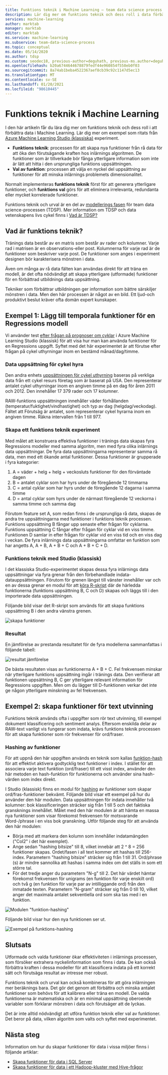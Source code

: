 ```yaml
---
title: Funktions teknik i Machine Learning – team data science process
description: Lär dig mer om funktions teknik och dess roll i data förbättrings processen för Machine Learning.
services: machine-learning
author: marktab
manager: marktab
editor: marktab
ms.service: machine-learning
ms.subservice: team-data-science-process
ms.topic: conceptual
ms.date: 05/14/2020
ms.author: tdsp
ms.custom: seodec18, previous-author=deguhath, previous-ms.author=deguhath, contperf-fy20q4
ms.openlocfilehash: b20a6744644678879fedf44e960854f558eb0f03
ms.sourcegitcommit: 8a74ab1beba4522367aef8cb39c92c1147d5ec13
ms.translationtype: MT
ms.contentlocale: sv-SE
ms.lasthandoff: 01/20/2021
ms.locfileid: "98610445"
---
```

# <a name="feature-engineering-in-machine-learning"></a>Funktions teknik i Machine Learning

I den här artikeln får du lära dig mer om funktions teknik och dess roll i att förbättra data i Machine Learning. Lär dig mer om exempel som ritats från [Azure Machine Learning Studio (klassiska)](../overview-what-is-machine-learning-studio.md#ml-studio-classic-vs-azure-machine-learning-studio) experiment. 

* **Funktions teknik**: processen för att skapa nya funktioner från rå data för att öka den förutsägande kraften hos inlärnings algoritmen. De funktioner som är tillverkade bör fånga ytterligare information som inte är lätt att hitta i den ursprungliga funktions uppsättningen.
* **Val av funktion**: processen att välja en nyckel del uppsättning av funktioner för att minska inlärnings problemets dimensionalitet.

Normalt implementeras **funktions teknik** först för att generera ytterligare funktioner, och **funktions val** görs för att eliminera irrelevanta, redundanta eller mycket korrelerade funktioner.

Funktions teknik och urval är en del av [modellerings fasen](lifecycle-modeling.md) för team data science-processen (TDSP). Mer information om TDSP och data vetenskapens livs cykel finns i [Vad är TDSP?](overview.md)

## <a name="what-is-feature-engineering"></a>Vad är funktions teknik?

Tränings data består av en matris som består av rader och kolumner. Varje rad i matrisen är en observations-eller post. Kolumnerna för varje rad är de funktioner som beskriver varje post. De funktioner som anges i experiment designen bör karakterisera mönstren i data.

Även om många av rå data fälten kan användas direkt för att träna en modell, är det ofta nödvändigt att skapa ytterligare (utformade) funktioner för en förbättrad utbildnings data uppsättning.

Tekniker som förbättrar utbildningen ger information som bättre särskiljer mönstren i data. Men den här processen är något av en bild. Ett ljud-och produktivt beslut kräver ofta domän expert kunskaper.

## <a name="example-1-add-temporal-features-for-a-regression-model"></a>Exempel 1: Lägg till temporala funktioner för en Regressions modell

Vi använder test [efter frågan på prognoser om cyklar](https://gallery.azure.ai/Experiment/Regression-Demand-estimation-4) i Azure Machine Learning Studio (klassisk) för att visa hur man kan använda funktioner för en Regressions uppgift. Syftet med det här experimentet är att förutse efter frågan på cykel uthyrningar inom en bestämd månad/dag/timme.

### <a name="bike-rental-dataset"></a>Data uppsättning för cykel hyra

Den andra enhets [uppsättningen för cykel uthyrning](http://archive.ics.uci.edu/ml/datasets/Bike+Sharing+Dataset/) baseras på verkliga data från ett cykel resurs företag som är baserat på USA. Den representerar antalet cykel uthyrningar inom en angiven timme på en dag för åren 2011 och 2012. Den innehåller 17 379 rader och 17 kolumner.

RAW-funktions uppsättningen innehåller väder förhållanden (temperatur/fuktighet/vindhastighet) och typ av dag (helgdag/veckodag). Fältet att Förutsäg är antalet, som representerar cykel hyrarna inom en angiven timme. Räkna intervallen från 1 till 977.

### <a name="create-a-feature-engineering-experiment"></a>Skapa ett funktions teknik experiment

Med målet att konstruera effektiva funktioner i tränings data skapas fyra Regressions modeller med samma algoritm, men med fyra olika inlärnings data uppsättningar. De fyra data uppsättningarna representerar samma rå data, men med ett ökande antal funktioner. Dessa funktioner är grupperade i fyra kategorier:

1. A = väder + helg + helg + veckosluts funktioner för den förväntade dagen
2. B = antalet cyklar som har hyrs under de föregående 12 timmarna
3. C = antal cyklar som har hyrs under de föregående 12 dagarna i samma timme
4. D = antal cyklar som hyrs under de närmast föregående 12 veckorna i samma timme och samma dag

Förutom feature set A, som redan finns i de ursprungliga rå data, skapas de andra tre uppsättningarna med funktioner i funktions teknik processen. Funktions uppsättning B fångar upp senaste efter frågan för cyklarna. Funktions uppsättning C fångar efter frågan för cyklar vid en viss timme. Funktionen D samlar in efter frågan för cyklar vid en viss tid och en viss dag i veckan. De fyra inlärnings data uppsättningarna omfattar en funktion som har angetts A, A + B, A + B + C och A + B + C + D.

### <a name="feature-engineering-using-studio-classic"></a>Funktions teknik med Studio (klassisk)

I det klassiska Studio-experimentet skapas dessa fyra inlärnings data uppsättningar via fyra grenar från den förbehandlade indata-datauppsättningen. Förutom för grenen längst till vänster innehåller var och en av dessa grenar en modul för att [köra R-skript](/azure/machine-learning/studio-module-reference/execute-r-script) där de härledda funktionerna (funktions uppsättning B, C och D) skapas och läggs till i den importerade data uppsättningen.

Följande bild visar det R-skript som används för att skapa funktions uppsättning B i den andra vänstra grenen.

![skapa funktioner](./media/create-features/addFeature-Rscripts.png)

### <a name="results"></a>Resultat

En jämförelse av prestanda resultatet för de fyra modellerna sammanfattas i följande tabell: 

![resultat jämförelse](./media/create-features/result1.png)

De bästa resultaten visas av funktionerna A + B + C. Fel frekvensen minskar när ytterligare funktions uppsättning ingår i tränings data. Den verifierar att funktionen uppsättning B, C ger ytterligare relevant information för Regressions uppgiften. Men om du lägger till D-funktionen verkar det inte ge någon ytterligare minskning av fel frekvensen.

## <a name="example-2-create-features-for-text-mining"></a><a name="example2"></a> Exempel 2: skapa funktioner för text utvinning

Funktions teknik används ofta i uppgifter som rör text utvinning, till exempel dokument klassificering och sentiment analys. Eftersom enskilda delar av RAW-text vanligt vis fungerar som indata, krävs funktions teknik processen för att skapa funktioner som rör frekvenser för ord/fraser.

### <a name="feature-hashing"></a>Hashing av funktioner

För att uppnå den här uppgiften används en teknik som kallas [funktion-hash](/azure/machine-learning/studio-module-reference/feature-hashing) för att effektivt aktivera godtycklig text funktioner i index. I stället för att associera varje text funktion (ord/fraser) till ett visst index, använder den här metoden en hash-funktion för funktionerna och använder sina hash-värden som index direkt.

I Studio (klassisk) finns en modul för [hashing](/azure/machine-learning/studio-module-reference/feature-hashing) av funktioner som skapar ord/fras-funktioner bekvämt. Följande bild visar ett exempel på hur du använder den här modulen. Data uppsättningen för indata innehåller två kolumner: bok klassificeringen sträcker sig från 1 till 5 och det faktiska gransknings innehållet. Målet med den här modulen är att hämta en massa nya funktioner som visar förekomst frekvensen för motsvarande Word-/phrase i en viss bok granskning. Utför följande steg för att använda den här modulen:

* Börja med att markera den kolumn som innehåller indatamängden ("Col2" i det här exemplet).
* Ange sedan "hashing bitsize" till 8, vilket innebär att 2 ^ 8 = 256 funktioner skapas. Ordet/fasen i all text kommer att hashas till 256-index. Parametern "hashing bitsize" sträcker sig från 1 till 31. Ord/phrase (s) är mindre sannolika att hashas i samma index om det ställs in som ett större tal.
* För det tredje anger du parametern "N-g" till 2. Det här värdet hämtar förekomst frekvensen för unigrams (en funktion för varje enskilt ord) och två g (en funktion för varje par av intilliggande ord) från den inmatade texten. Parametern "N-gram" sträcker sig från 0 till 10, vilket anger det maximala antalet sekventiella ord som ska tas med i en funktion.  

![Modulen "funktion-hashing"](./media/create-features/feature-Hashing1.png)

Följande bild visar hur den nya funktionen ser ut.

![Exempel på funktions-hashing](./media/create-features/feature-Hashing2.png)

## <a name="conclusion"></a>Slutsats
Utformade och valda funktioner ökar effektiviteten i inlärnings processen, som försöker extrahera nyckelinformation som finns i data. De kan också förbättra kraften i dessa modeller för att klassificera indata på ett korrekt sätt och förutsäga resultat av intresse mer robust.

Funktions teknik och urval kan också kombineras för att göra inlärningen mer beräknings bara. Det gör det genom att förbättra och minska antalet funktioner som behövs för att kalibrera eller träna en modell. De valda funktionerna är matematiska och är en minimal uppsättning oberoende variabler som förklarar mönstren i data och förutsäger att de lyckas.

Det är inte alltid nödvändigt att utföra funktion teknik eller val av funktioner. Det beror på data, vilken algoritm som valts och syftet med experimentet.

## <a name="next-steps"></a>Nästa steg

Information om hur du skapar funktioner för data i vissa miljöer finns i följande artiklar:

* [Skapa funktioner för data i SQL Server](create-features-sql-server.md)
* [Skapa funktioner för data i ett Hadoop-kluster med Hive-frågor](create-features-hive.md)